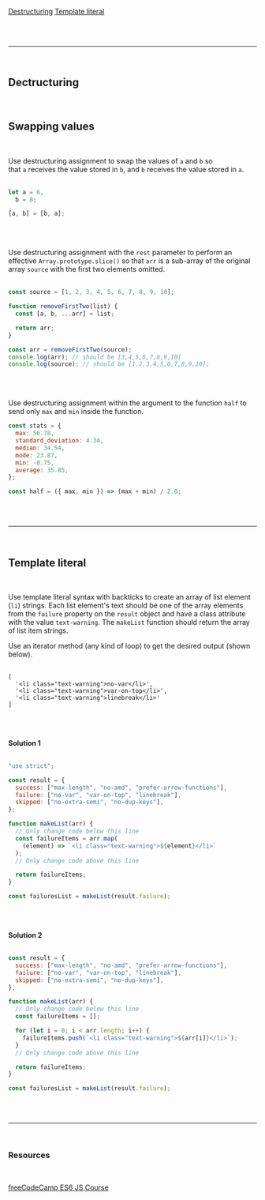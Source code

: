 [Destructuring](#-destructuring)
[Template literal](#-template-literal)

<br><br>

---

<br>

## Dectructuring

<br>

## Swapping values

<br>

Use destructuring assignment to swap the values of `a` and `b` so that `a` receives the value stored in `b`, and `b` receives the value stored in `a`.
<br><br>

```js
let a = 6,
  b = 8;

[a, b] = [b, a];
```

<br><br>

Use destructuring assignment with the `rest` parameter to perform an effective `Array.prototype.slice()` so that `arr` is a sub-array of the original array `source` with the first two elements omitted.
<br><br>

```js
const source = [1, 2, 3, 4, 5, 6, 7, 8, 9, 10];

function removeFirstTwo(list) {
  const [a, b, ...arr] = list;

  return arr;
}

const arr = removeFirstTwo(source);
console.log(arr); // should be [3,4,5,6,7,8,9,10]
console.log(source); // should be [1,2,3,4,5,6,7,8,9,10];
```

<br><br>

Use destructuring assignment within the argument to the function `half` to send only `max` and `min` inside the function.

```js
const stats = {
  max: 56.78,
  standard_deviation: 4.34,
  median: 34.54,
  mode: 23.87,
  min: -0.75,
  average: 35.85,
};

const half = ({ max, min }) => (max + min) / 2.0;
```

<br><br>

---

<br>

## Template literal

<br>

Use template literal syntax with backticks to create an array of list element (`li`) strings. Each list element's text should be one of the array elements from the `failure` property on the `result` object and have a class attribute with the value `text-warning`. The `makeList` function should return the array of list item strings.

Use an iterator method (any kind of loop) to get the desired output (shown below).
<br><br>

    [
      '<li class="text-warning">no-var</li>',
      '<li class="text-warning">var-on-top</li>',
      '<li class="text-warning">linebreak</li>'
    ]

<br><br>

**Solution 1**
<br><br>

```js
"use strict";

const result = {
  success: ["max-length", "no-amd", "prefer-arrow-functions"],
  failure: ["no-var", "var-on-top", "linebreak"],
  skipped: ["no-extra-semi", "no-dup-keys"],
};

function makeList(arr) {
  // Only change code below this line
  const failureItems = arr.map(
    (element) => `<li class="text-warning">${element}</li>`
  );
  // Only change code above this line

  return failureItems;
}

const failuresList = makeList(result.failure);
```

<br><br>

**Solution 2**
<br><br>

```js
const result = {
  success: ["max-length", "no-amd", "prefer-arrow-functions"],
  failure: ["no-var", "var-on-top", "linebreak"],
  skipped: ["no-extra-semi", "no-dup-keys"],
};

function makeList(arr) {
  // Only change code below this line
  const failureItems = [];

  for (let i = 0; i < arr.length; i++) {
    failureItems.push(`<li class="text-warning">${arr[i]}</li>`);
  }
  // Only change code above this line

  return failureItems;
}

const failuresList = makeList(result.failure);
```

<br><br>

---

<br>

### Resources

<br>

[freeCodeCamp ES6 JS Course](https://www.freecodecamp.org/learn/javascript-algorithms-and-data-structures/)
